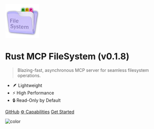 <!-- _coverpage.md -->

<!-- ![logo](_media/rust-mcp-filesystem.png) -->

![logo](_media/rust-mcp-filesystem.png)

<!-- x-release-please-start-version -->

# Rust MCP FileSystem (v0.1.8)

<!-- x-release-please-end -->

> Blazing-fast, asynchronous MCP server for seamless filesystem operations.

- 🪶 Lightweight
- ⚡ High Performance
- 🔒 Read-Only by Default

[GitHub](https://github.com/rust-mcp-stack/rust-mcp-filesystem)
[⚙️ Capabilities](capabilities.md)
[Get Started](#rust-mcp-filesystem)

<!-- background color -->

![color](<rgba(0,0,0,0)>)

